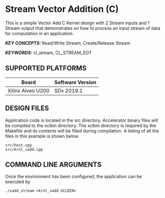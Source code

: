Stream Vector Addition (C)
======================

This is a simple Vector Add C Kernel design with 2 Stream inputs and 1 Stream output that demonstrates on how to process an input stream of data for computation in an application.

***KEY CONCEPTS:*** Read/Write Stream, Create/Release Stream

***KEYWORDS:*** cl_stream, CL_STREAM_EOT

## SUPPORTED PLATFORMS
Board | Software Version
------|-----------------
Xilinx Alveo U200|SDx 2019.1

##  DESIGN FILES
Application code is located in the src directory. Accelerator binary files will be compiled to the xclbin directory. The xclbin directory is required by the Makefile and its contents will be filled during compilation. A listing of all the files in this example is shown below

```
src/host.cpp
src/krnl_vadd.cpp
```

##  COMMAND LINE ARGUMENTS
Once the environment has been configured, the application can be executed by
```
./vadd_stream <krnl_vadd XCLBIN>
```


